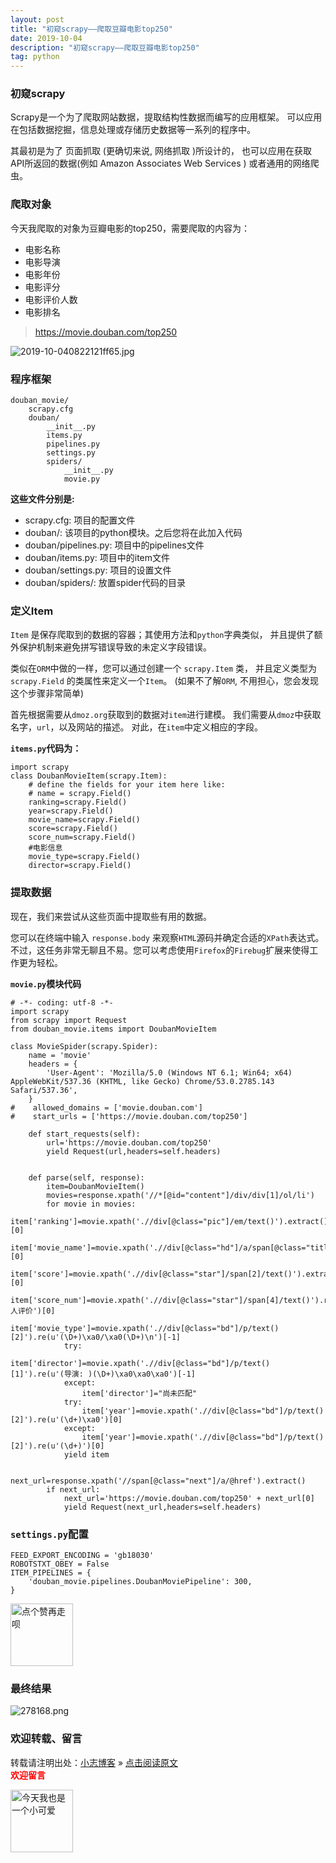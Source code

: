 ```yaml
---
layout: post
title: "初窥scrapy——爬取豆瓣电影top250"
date: 2019-10-04
description: "初窥scrapy——爬取豆瓣电影top250"
tag: python
---
```


### 初窥scrapy

Scrapy是一个为了爬取网站数据，提取结构性数据而编写的应用框架。 可以应用在包括数据挖掘，信息处理或存储历史数据等一系列的程序中。

其最初是为了 页面抓取 (更确切来说, 网络抓取 )所设计的， 也可以应用在获取API所返回的数据(例如 Amazon Associates Web Services ) 或者通用的网络爬虫。

### 爬取对象

今天我爬取的对象为豆瓣电影的top250，需要爬取的内容为：

* 电影名称
* 电影导演
* 电影年份
* 电影评分
* 电影评价人数
* 电影排名

>https://movie.douban.com/top250


![2019-10-040822121ff65.jpg](https://miao.su/images/2019/10/04/2019-10-040822121ff65.jpg)


### 程序框架
```
douban_movie/
    scrapy.cfg
    douban/
        __init__.py
        items.py
        pipelines.py
        settings.py
        spiders/
            __init__.py
            movie.py
```

**这些文件分别是:**

* scrapy.cfg: 项目的配置文件
* douban/: 该项目的python模块。之后您将在此加入代码
* douban/pipelines.py: 项目中的pipelines文件
* douban/items.py: 项目中的item文件
* douban/settings.py: 项目的设置文件
* douban/spiders/: 放置spider代码的目录

### 定义Item
`Item` 是保存爬取到的数据的容器；其使用方法和`python`字典类似， 并且提供了额外保护机制来避免拼写错误导致的未定义字段错误。

类似在`ORM`中做的一样，您可以通过创建一个 `scrapy.Item` 类， 并且定义类型为 `scrapy.Field` 的类属性来定义一个`Item`。 (如果不了解`ORM`, 不用担心，您会发现这个步骤非常简单)

首先根据需要从`dmoz.org`获取到的数据对`item`进行建模。 我们需要从`dmoz`中获取名字，`url`，以及网站的描述。 对此，在`item`中定义相应的字段。


**`items.py`代码为：**


```
import scrapy
class DoubanMovieItem(scrapy.Item):
    # define the fields for your item here like:
    # name = scrapy.Field()
    ranking=scrapy.Field()
    year=scrapy.Field()
    movie_name=scrapy.Field()
    score=scrapy.Field()
    score_num=scrapy.Field()
    #电影信息
    movie_type=scrapy.Field()
    director=scrapy.Field()
```


### 提取数据
现在，我们来尝试从这些页面中提取些有用的数据。

您可以在终端中输入 `response.body` 来观察`HTML`源码并确定合适的`XPath`表达式。不过，这任务非常无聊且不易。您可以考虑使用`Firefox`的`Firebug`扩展来使得工作更为轻松。


**`movie.py`模块代码**


```
# -*- coding: utf-8 -*-
import scrapy
from scrapy import Request
from douban_movie.items import DoubanMovieItem

class MovieSpider(scrapy.Spider):
    name = 'movie'
    headers = {
        'User-Agent': 'Mozilla/5.0 (Windows NT 6.1; Win64; x64) AppleWebKit/537.36 (KHTML, like Gecko) Chrome/53.0.2785.143 Safari/537.36',
    }
#    allowed_domains = ['movie.douban.com']
#    start_urls = ['https://movie.douban.com/top250']

    def start_requests(self):
        url='https://movie.douban.com/top250'
        yield Request(url,headers=self.headers)


    def parse(self, response):
        item=DoubanMovieItem()
        movies=response.xpath('//*[@id="content"]/div/div[1]/ol/li')
        for movie in movies:
            item['ranking']=movie.xpath('.//div[@class="pic"]/em/text()').extract()[0]
            item['movie_name']=movie.xpath('.//div[@class="hd"]/a/span[@class="title"]/text()').extract()[0]
            item['score']=movie.xpath('.//div[@class="star"]/span[2]/text()').extract()[0]
            item['score_num']=movie.xpath('.//div[@class="star"]/span[4]/text()').re(u'(\d+)人评价')[0]
            item['movie_type']=movie.xpath('.//div[@class="bd"]/p/text()[2]').re(u'(\D+)\xa0/\xa0(\D+)\n')[-1]
            try:
                item['director']=movie.xpath('.//div[@class="bd"]/p/text()[1]').re(u'(导演: )(\D+)\xa0\xa0\xa0')[-1]
            except:
                item['director']="尚未匹配"
            try:
                item['year']=movie.xpath('.//div[@class="bd"]/p/text()[2]').re(u'(\d+)\xa0')[0]
            except:
                item['year']=movie.xpath('.//div[@class="bd"]/p/text()[2]').re(u'(\d+)')[0]
            yield item

        next_url=response.xpath('//span[@class="next"]/a/@href').extract()
        if next_url:
            next_url='https://movie.douban.com/top250' + next_url[0]
            yield Request(next_url,headers=self.headers)
```

### `settings.py`配置

```
FEED_EXPORT_ENCODING = 'gb18030'
ROBOTSTXT_OBEY = False
ITEM_PIPELINES = {
    'douban_movie.pipelines.DoubanMoviePipeline': 300,
}
```

<img src="https://miao.su/images/2019/08/09/9150e4e5gy1g0sab5n1uej2043037weba662a.jpg" height="100" alt="点个赞再走呗">

### 最终结果

![278168.png](https://miao.su/images/2019/10/04/278168.png)

### 欢迎转载、留言

转载请注明出处：[小志博客](http://xiaozhi-chen.github.io) » [点击阅读原文](http://pengjuchen.tk/2019/5天破10亿的哪吒，为啥这么火？/)  
<font face="黑体" color="red">**欢迎留言**</font>

<img src="https://miao.su/images/2019/08/09/6af89bc8gw1f8qnullt9ij20140140sibd843.jpg" height="100" alt="今天我也是一个小可爱">
